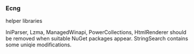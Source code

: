 ### Ecng

helper libraries

IniParser, Lzma, ManagedWinapi, PowerCollections, HtmlRenderer should be removed when suitable NuGet packages appear.
StringSearch contains some uniqie modifications.